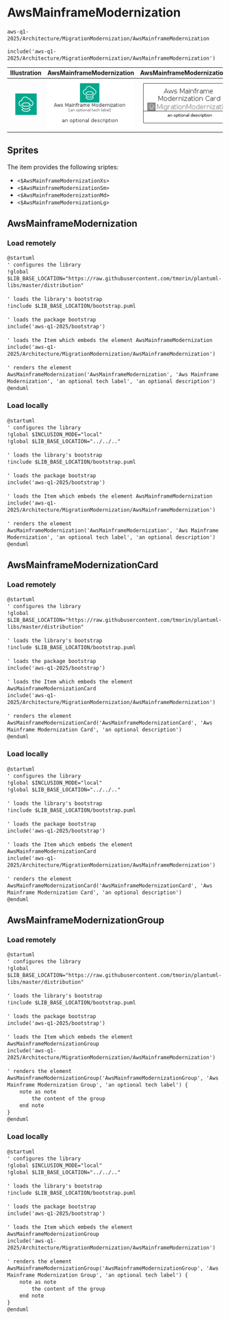 # AwsMainframeModernization


```text
aws-q1-2025/Architecture/MigrationModernization/AwsMainframeModernization
```

```text
include('aws-q1-2025/Architecture/MigrationModernization/AwsMainframeModernization')
```



| Illustration | AwsMainframeModernization | AwsMainframeModernizationCard | AwsMainframeModernizationGroup |
| :---: | :---: | :---: | :---: |
| ![illustration for Illustration](../../../aws-q1-2025/Architecture/MigrationModernization/AwsMainframeModernization.png) | ![illustration for AwsMainframeModernization](../../../aws-q1-2025/Architecture/MigrationModernization/AwsMainframeModernization.Local.png) | ![illustration for AwsMainframeModernizationCard](../../../aws-q1-2025/Architecture/MigrationModernization/AwsMainframeModernizationCard.Local.png) | ![illustration for AwsMainframeModernizationGroup](../../../aws-q1-2025/Architecture/MigrationModernization/AwsMainframeModernizationGroup.Local.png) |



## Sprites
The item provides the following sriptes:

- `<$AwsMainframeModernizationXs>`
- `<$AwsMainframeModernizationSm>`
- `<$AwsMainframeModernizationMd>`
- `<$AwsMainframeModernizationLg>`





## AwsMainframeModernization

### Load remotely
```plantuml
@startuml
' configures the library
!global $LIB_BASE_LOCATION="https://raw.githubusercontent.com/tmorin/plantuml-libs/master/distribution"

' loads the library's bootstrap
!include $LIB_BASE_LOCATION/bootstrap.puml

' loads the package bootstrap
include('aws-q1-2025/bootstrap')

' loads the Item which embeds the element AwsMainframeModernization
include('aws-q1-2025/Architecture/MigrationModernization/AwsMainframeModernization')

' renders the element
AwsMainframeModernization('AwsMainframeModernization', 'Aws Mainframe Modernization', 'an optional tech label', 'an optional description')
@enduml
```

### Load locally
```plantuml
@startuml
' configures the library
!global $INCLUSION_MODE="local"
!global $LIB_BASE_LOCATION="../../.."

' loads the library's bootstrap
!include $LIB_BASE_LOCATION/bootstrap.puml

' loads the package bootstrap
include('aws-q1-2025/bootstrap')

' loads the Item which embeds the element AwsMainframeModernization
include('aws-q1-2025/Architecture/MigrationModernization/AwsMainframeModernization')

' renders the element
AwsMainframeModernization('AwsMainframeModernization', 'Aws Mainframe Modernization', 'an optional tech label', 'an optional description')
@enduml
```

## AwsMainframeModernizationCard

### Load remotely
```plantuml
@startuml
' configures the library
!global $LIB_BASE_LOCATION="https://raw.githubusercontent.com/tmorin/plantuml-libs/master/distribution"

' loads the library's bootstrap
!include $LIB_BASE_LOCATION/bootstrap.puml

' loads the package bootstrap
include('aws-q1-2025/bootstrap')

' loads the Item which embeds the element AwsMainframeModernizationCard
include('aws-q1-2025/Architecture/MigrationModernization/AwsMainframeModernization')

' renders the element
AwsMainframeModernizationCard('AwsMainframeModernizationCard', 'Aws Mainframe Modernization Card', 'an optional description')
@enduml
```

### Load locally
```plantuml
@startuml
' configures the library
!global $INCLUSION_MODE="local"
!global $LIB_BASE_LOCATION="../../.."

' loads the library's bootstrap
!include $LIB_BASE_LOCATION/bootstrap.puml

' loads the package bootstrap
include('aws-q1-2025/bootstrap')

' loads the Item which embeds the element AwsMainframeModernizationCard
include('aws-q1-2025/Architecture/MigrationModernization/AwsMainframeModernization')

' renders the element
AwsMainframeModernizationCard('AwsMainframeModernizationCard', 'Aws Mainframe Modernization Card', 'an optional description')
@enduml
```

## AwsMainframeModernizationGroup

### Load remotely
```plantuml
@startuml
' configures the library
!global $LIB_BASE_LOCATION="https://raw.githubusercontent.com/tmorin/plantuml-libs/master/distribution"

' loads the library's bootstrap
!include $LIB_BASE_LOCATION/bootstrap.puml

' loads the package bootstrap
include('aws-q1-2025/bootstrap')

' loads the Item which embeds the element AwsMainframeModernizationGroup
include('aws-q1-2025/Architecture/MigrationModernization/AwsMainframeModernization')

' renders the element
AwsMainframeModernizationGroup('AwsMainframeModernizationGroup', 'Aws Mainframe Modernization Group', 'an optional tech label') {
    note as note
        the content of the group
    end note
}
@enduml
```

### Load locally
```plantuml
@startuml
' configures the library
!global $INCLUSION_MODE="local"
!global $LIB_BASE_LOCATION="../../.."

' loads the library's bootstrap
!include $LIB_BASE_LOCATION/bootstrap.puml

' loads the package bootstrap
include('aws-q1-2025/bootstrap')

' loads the Item which embeds the element AwsMainframeModernizationGroup
include('aws-q1-2025/Architecture/MigrationModernization/AwsMainframeModernization')

' renders the element
AwsMainframeModernizationGroup('AwsMainframeModernizationGroup', 'Aws Mainframe Modernization Group', 'an optional tech label') {
    note as note
        the content of the group
    end note
}
@enduml
```

